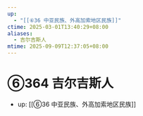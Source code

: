```yaml
---
up:
  - "[[⑥36 中亚民族、外高加索地区民族]]"
ctime: 2025-03-01T13:40:29+08:00
aliases:
  - 吉尔吉斯人
mtime: 2025-09-09T12:37:05+08:00
---
```


# ⑥364 吉尔吉斯人

- up: [[⑥36 中亚民族、外高加索地区民族]]
